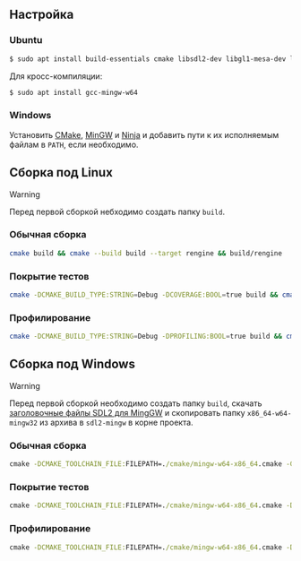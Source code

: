 ## Настройка

### Ubuntu

```bash
$ sudo apt install build-essentials cmake libsdl2-dev libgl1-mesa-dev libopengl-del gcovr
```

Для кросс-компиляции:

```bash
$ sudo apt install gcc-mingw-w64
```

### Windows

Установить [CMake](https://cmake.org/), [MinGW](https://github.com/niXman/mingw-builds-binaries/releases/tag/15.1.0-rt_v12-rev0) и [Ninja](https://ninja-build.org/) и добавить пути к их исполняемым файлам в `PATH`, если необходимо.

## Сборка под Linux

> [!WARNING]
> Перед первой сборкой небходимо создать папку `build`.

### Обычная сборка

```bash
cmake build && cmake --build build --target rengine && build/rengine
```

### Покрытие тестов

```bash
cmake -DCMAKE_BUILD_TYPE:STRING=Debug -DCOVERAGE:BOOL=true build && cmake --build build --target coverage
```

### Профилирование

```bash
cmake -DCMAKE_BUILD_TYPE:STRING=Debug -DPROFILING:BOOL=true build && cmake --build build --target profile
```

## Сборка под Windows

> [!WARNING]
> Перед первой сборкой необходимо создать папку `build`, скачать [заголовочные файлы SDL2 для MingGW](https://github.com/libsdl-org/SDL/releases/download/release-2.32.4/SDL2-devel-2.32.4-mingw.zip) и скопировать папку `x86_64-w64-mingw32` из архива в `sdl2-mingw` в корне проекта.

### Обычная сборка

```cmd
cmake -DCMAKE_TOOLCHAIN_FILE:FILEPATH=./cmake/mingw-w64-x86_64.cmake -G Ninja build && cmake --build build --target rengine && build\rengine.exe
```

### Покрытие тестов

```cmd
cmake -DCMAKE_TOOLCHAIN_FILE:FILEPATH=./cmake/mingw-w64-x86_64.cmake -DCOVERAGE -G Ninja build && cmake --build build --target coverage
```

### Профилирование

```cmd
cmake -DCMAKE_TOOLCHAIN_FILE:FILEPATH=./cmake/mingw-w64-x86_64.cmake -DPROFILING -G Ninja build && cmake --build build --target profile
```
